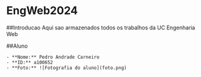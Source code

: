 # EngWeb2024

##Introducao
Aqui sao armazenados todos os trabalhos da UC Engenharia Web

##Aluno

    - **Nome:** Pedro Andrade Carneiro
    - **ID:** a100652
    - **Foto:** ![Fotografia do aluno](foto.png)
